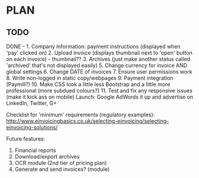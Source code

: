 PLAN
====

TODO
----

DONE - 1. Company information: payment instructions (displayed when 'pay' clicked on)
2. Upload invoice (displays thumbnail next to 'open' button on each invoice) - thumbnail??
3. Archives (just make another status called 'archived' that's not displayed easily)
5. Change currency for invoice AND global settings
6. Change DATE of invoices
7. Ensure user permissions work
8. Write non-logged in static copy/webpages
9. Payment integration (Paymill?)
10. Make CSS look a little less Bootstrap and a little more professional (more subdued colours?)
11. Test and fix any responsive issues (make it kick ass on mobile)
Launch: Google AdWords it up and advertise on LinkedIn, Twitter, G+

Checklist for 'minimum' requirements (regulatory examples): http://www.einvoicingbasics.co.uk/selecting-einvoicing/selecting-einvoicing-solutions/

Future features:
1. Financial reports
2. Download/export archives
3. OCR module (2nd tier of pricing plan)
4. Generate and send invoices? (module)
